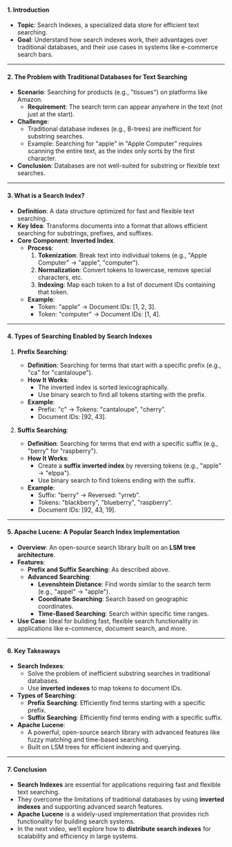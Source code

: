 #### **1. Introduction**
- **Topic**: Search Indexes, a specialized data store for efficient text searching.
- **Goal**: Understand how search indexes work, their advantages over traditional databases, and their use cases in systems like e-commerce search bars.

---

#### **2. The Problem with Traditional Databases for Text Searching**
- **Scenario**: Searching for products (e.g., "tissues") on platforms like Amazon.
  - **Requirement**: The search term can appear anywhere in the text (not just at the start).
- **Challenge**:
  - Traditional database indexes (e.g., B-trees) are inefficient for substring searches.
  - Example: Searching for "apple" in "Apple Computer" requires scanning the entire text, as the index only sorts by the first character.
- **Conclusion**: Databases are not well-suited for substring or flexible text searches.

---

#### **3. What is a Search Index?**
- **Definition**: A data structure optimized for fast and flexible text searching.
- **Key Idea**: Transforms documents into a format that allows efficient searching for substrings, prefixes, and suffixes.
- **Core Component**: **Inverted Index**.
  - **Process**:
    1. **Tokenization**: Break text into individual tokens (e.g., "Apple Computer" → "apple", "computer").
    2. **Normalization**: Convert tokens to lowercase, remove special characters, etc.
    3. **Indexing**: Map each token to a list of document IDs containing that token.
  - **Example**:
    - Token: "apple" → Document IDs: [1, 2, 3].
    - Token: "computer" → Document IDs: [1, 4].

---

#### **4. Types of Searching Enabled by Search Indexes**
1. **Prefix Searching**:
   - **Definition**: Searching for terms that start with a specific prefix (e.g., "ca" for "cantaloupe").
   - **How It Works**:
     - The inverted index is sorted lexicographically.
     - Use binary search to find all tokens starting with the prefix.
   - **Example**:
     - Prefix: "c" → Tokens: "cantaloupe", "cherry".
     - Document IDs: [92, 43].

2. **Suffix Searching**:
   - **Definition**: Searching for terms that end with a specific suffix (e.g., "berry" for "raspberry").
   - **How It Works**:
     - Create a **suffix inverted index** by reversing tokens (e.g., "apple" → "elppa").
     - Use binary search to find tokens ending with the suffix.
   - **Example**:
     - Suffix: "berry" → Reversed: "yrreb".
     - Tokens: "blackberry", "blueberry", "raspberry".
     - Document IDs: [92, 43, 19].

---

#### **5. Apache Lucene: A Popular Search Index Implementation**
- **Overview**: An open-source search library built on an **LSM tree architecture**.
- **Features**:
  - **Prefix and Suffix Searching**: As described above.
  - **Advanced Searching**:
    - **Levenshtein Distance**: Find words similar to the search term (e.g., "appel" → "apple").
    - **Coordinate Searching**: Search based on geographic coordinates.
    - **Time-Based Searching**: Search within specific time ranges.
- **Use Case**: Ideal for building fast, flexible search functionality in applications like e-commerce, document search, and more.

---

#### **6. Key Takeaways**
- **Search Indexes**:
  - Solve the problem of inefficient substring searches in traditional databases.
  - Use **inverted indexes** to map tokens to document IDs.
- **Types of Searching**:
  - **Prefix Searching**: Efficiently find terms starting with a specific prefix.
  - **Suffix Searching**: Efficiently find terms ending with a specific suffix.
- **Apache Lucene**:
  - A powerful, open-source search library with advanced features like fuzzy matching and time-based searching.
  - Built on LSM trees for efficient indexing and querying.

---

#### **7. Conclusion**
- **Search Indexes** are essential for applications requiring fast and flexible text searching.
- They overcome the limitations of traditional databases by using **inverted indexes** and supporting advanced search features.
- **Apache Lucene** is a widely-used implementation that provides rich functionality for building search systems.
- In the next video, we’ll explore how to **distribute search indexes** for scalability and efficiency in large systems.

